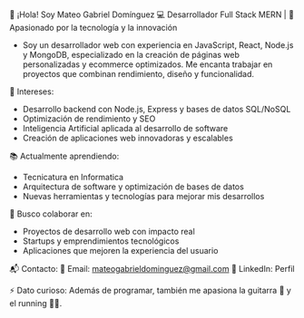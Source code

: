 👋 ¡Hola! Soy Mateo Gabriel Domínguez
💻 Desarrollador Full Stack MERN | 🚀 Apasionado por la tecnología y la innovación

* Soy un desarrollador web con experiencia en JavaScript, React, Node.js y MongoDB, especializado en la creación de páginas web personalizadas y ecommerce optimizados. Me encanta trabajar en proyectos que combinan rendimiento, diseño y funcionalidad.

🔎 Intereses:

* Desarrollo backend con Node.js, Express y bases de datos SQL/NoSQL
* Optimización de rendimiento y SEO
* Inteligencia Artificial aplicada al desarrollo de software
* Creación de aplicaciones web innovadoras y escalables

📚 Actualmente aprendiendo:

* Tecnicatura en Informatica
* Arquitectura de software y optimización de bases de datos
* Nuevas herramientas y tecnologías para mejorar mis desarrollos

🤝 Busco colaborar en:

* Proyectos de desarrollo web con impacto real
* Startups y emprendimientos tecnológicos
* Aplicaciones que mejoren la experiencia del usuario


📬 Contacto:
📩 Email: mateogabrieldominguez@gmail.com
🔗 LinkedIn: Perfil

⚡ Dato curioso: Además de programar, también me apasiona la guitarra 🎸 y el running 🏃‍♂️.
